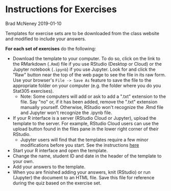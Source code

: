 Instructions for Exercises
================
Brad McNeney
2019-01-10

Templates for exercise sets are to be downloaded from the class website and modified to include your answers.

**For each set of exercises** do the following:

-   Download the template to your computer. To do so, click on the link to the RMarkdown (`.Rmd`) file if you use RStudio (Desktop or Cloud) or the Jupyter notebook (`.ipynb`) if you use Jupyter. Look for and click the "Raw" button near the top of the web page to see the file in its raw form. Use your browser's `File -> Save As` feature to save the file to the appropriate folder on your computer (e.g. the folder where you do you Stat305 exercises).
    -   Note: Some computers will add or ask to add a ".txt" extension to the file. Say "no" or, if it has been added, remove the ".txt" extension manually yourself. Otherwise, RStudio won't recognize the .Rmd file and Jupyter won't recognize the .ipynb file.
-   If your R interface is a server (RStudio Cloud or Jupyter), upload the template to the server. For example, RStudio Cloud users can use the upload button found in the files pane in the lower right corner of their RStudio.
    -   Jupyter users will find that the templates require a few minor modifications before you start. See the instructions [here](https://github.com/SFUStatgen/RforStat2/blob/master/SFUStat305/Exercises/Instructions/TemplateMods.pdf)
-   Start your R interface and open the template.
-   Change the name, student ID and date in the header of the template to your own.
-   Add your answers to the template.
-   When you are finished adding your answers, knit (RStudio) or run (Jupyter) the document to an HTML file. Save this file for reference during the quiz based on the exercise set.
